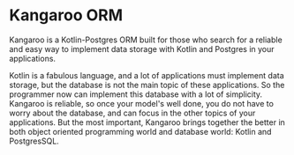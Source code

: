 # Kangaroo ORM

Kangaroo is a Kotlin-Postgres ORM built for those who search for a reliable and easy way to implement 
data storage with Kotlin and Postgres in your applications.

Kotlin is a fabulous language, and a lot of applications must implement data storage, but the database is not the
main topic of these applications. So the programmer now can implement this database with a lot of simplicity. 
Kangaroo is reliable, so once your model's well done, you do not have to worry about the database, and can focus in
the other topics of your applications. But the most important, Kangaroo brings together the better in both object oriented programming
 world and database world: Kotlin and PostgresSQL.